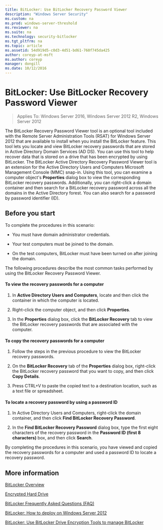 ```yaml
---
title: BitLocker: Use BitLocker Recovery Password Viewer
description: "Windows Server Security"
ms.custom: na
ms.prod: windows-server-threshold
ms.reviewer: na
ms.suite: na
ms.technology: security-bitlocker
ms.tgt_pltfrm: na
ms.topic: article
ms.assetid: 54d919d5-c0d3-4d51-bd61-760f745da425
author: coreyp-at-msft
ms.author: coreyp
manager: dongill
ms.date: 10/12/2016
---
```

# BitLocker: Use BitLocker Recovery Password Viewer

>Applies To: Windows Server 2016, Windows Server 2012 R2, Windows Server 2012

The BitLocker Recovery Password Viewer tool is an optional tool included with the Remote Server Administration Tools (RSAT) for Windows Server 2012 that are available to install when you install the BitLocker feature. This tool lets you locate and view BitLocker recovery passwords that are stored in Active Directory Domain Services (AD DS). You can use this tool to help recover data that is stored on a drive that has been encrypted by using BitLocker. The BitLocker Active Directory Recovery Password Viewer tool is an extension for the Active Directory Users and Computers Microsoft Management Console (MMC) snap-in. Using this tool, you can examine a computer object's **Properties** dialog box to view the corresponding BitLocker recovery passwords. Additionally, you can right-click a domain container and then search for a BitLocker recovery password across all the domains in the Active Directory forest. You can also search for a password by password identifier (ID).

## Before you start
To complete the procedures in this scenario:

-   You must have domain administrator credentials.

-   Your test computers must be joined to the domain.

-   On the test computers, BitLocker must have been turned on after joining the domain.

The following procedures describe the most common tasks performed by using the BitLocker Recovery Password Viewer.

#### To view the recovery passwords for a computer

1.  In **Active Directory Users and Computers**, locate and then click the container in which the computer is located.

2.  Right-click the computer object, and then click **Properties**.

3.  In the **Properties** dialog box, click the **BitLocker Recovery** tab to view the BitLocker recovery passwords that are associated with the computer.

#### To copy the recovery passwords for a computer

1.  Follow the steps in the previous procedure to view the BitLocker recovery passwords.

2.  On the **BitLocker Recovery** tab of the **Properties** dialog box, right-click the BitLocker recovery password that you want to copy, and then click **Copy Details**.

3.  Press CTRL+V to paste the copied text to a destination location, such as a text file or spreadsheet.

#### To locate a recovery password by using a password ID

1.  In Active Directory Users and Computers, right-click the domain container, and then click **Find BitLocker Recovery Password**.

2.  In the **Find BitLocker Recovery Password** dialog box, type the first eight characters of the recovery password in the **Password ID (first 8 characters)** box, and then click **Search**.

By completing the procedures in this scenario, you have viewed and copied the recovery passwords for a computer and used a password ID to locate a recovery password.

## More information
[BitLocker Overview](bitlocker-overview.md)

[Encrypted Hard Drive](encrypted-hard-drive.md)

[BitLocker Frequently Asked Questions &#40;FAQ&#41;](bitlocker-frequently-asked-questions-faq.md)


[BitLocker: How to deploy on Windows Server 2012](bitlocker-how-to-deploy-on-windows-server-2012.md)

[BitLocker: Use BitLocker Drive Encryption Tools to manage BitLocker](bitlocker-use-bitlocker-drive-encryption-tools-to-manage-bitlocker.md)


